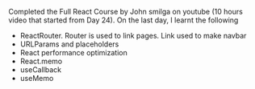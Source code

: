 Completed the Full React Course by John smilga on youtube (10 hours video that started from Day 24). On the last day, I learnt the following

- ReactRouter. Router is used to link pages. Link used to make navbar
- URLParams and placeholders
- React performance optimization
- React.memo
- useCallback
- useMemo
